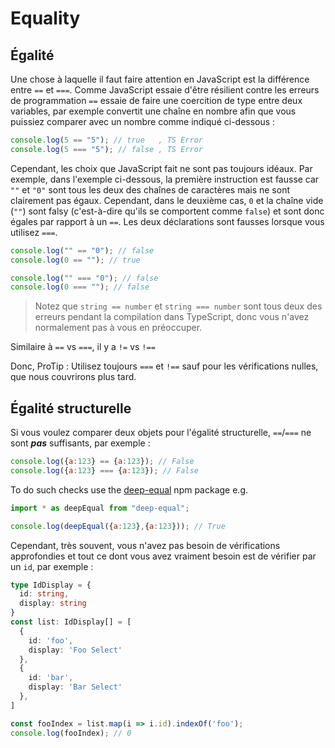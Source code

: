 # Equality

## Égalité

Une chose à laquelle il faut faire attention en JavaScript est la différence entre `==` et `===`. Comme JavaScript essaie d'être résilient contre les erreurs de programmation `==` essaie de faire une coercition de type entre deux variables, par exemple convertit une chaîne en nombre afin que vous puissiez comparer avec un nombre comme indiqué ci-dessous :

```javascript
console.log(5 == "5"); // true   , TS Error
console.log(5 === "5"); // false , TS Error
```

Cependant, les choix que JavaScript fait ne sont pas toujours idéaux. Par exemple, dans l'exemple ci-dessous, la première instruction est fausse car `""` et `"0"` sont tous les deux des chaînes de caractères mais ne sont clairement pas égaux. Cependant, dans le deuxième cas, `0` et la chaîne vide \(`""`\) sont falsy \(c'est-à-dire qu'ils se comportent comme `false`\) et sont donc égales par rapport à un `==`. Les deux déclarations sont fausses lorsque vous utilisez `===`.

```javascript
console.log("" == "0"); // false
console.log(0 == ""); // true

console.log("" === "0"); // false
console.log(0 === ""); // false
```

> Notez que `string == number` et `string === number` sont tous deux des erreurs pendant la compilation dans TypeScript, donc vous n'avez normalement pas à vous en préoccuper.

Similaire à `==` vs `===`, il y a `!=` vs `!==`

Donc, ProTip : Utilisez toujours `===` et `!==` sauf pour les vérifications nulles, que nous couvrirons plus tard.

## Égalité structurelle

Si vous voulez comparer deux objets pour l'égalité structurelle, `==`/`===` ne sont _**pas**_ suffisants, par exemple :

```javascript
console.log({a:123} == {a:123}); // False
console.log({a:123} === {a:123}); // False
```

To do such checks use the [deep-equal](https://www.npmjs.com/package/deep-equal) npm package e.g.

```javascript
import * as deepEqual from "deep-equal";

console.log(deepEqual({a:123},{a:123})); // True
```

Cependant, très souvent, vous n'avez pas besoin de vérifications approfondies et tout ce dont vous avez vraiment besoin est de vérifier par un `id`, par exemple :

```typescript
type IdDisplay = {
  id: string,
  display: string
}
const list: IdDisplay[] = [
  {
    id: 'foo',
    display: 'Foo Select'
  },
  {
    id: 'bar',
    display: 'Bar Select'
  },
]

const fooIndex = list.map(i => i.id).indexOf('foo');
console.log(fooIndex); // 0
```

